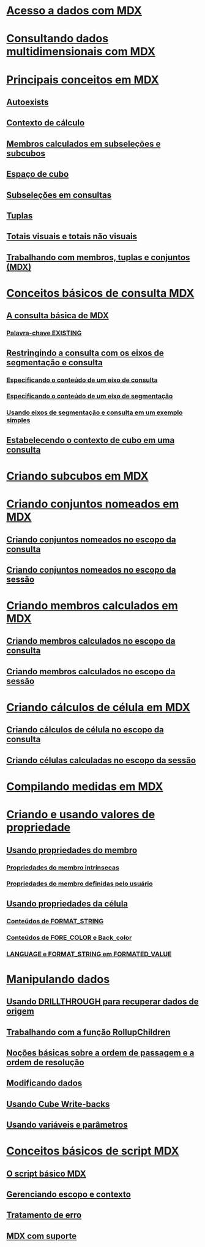 # [Acesso a dados com MDX](multidimensional-model-data-access-analysis-services-multidimensional-data.md)
# [Consultando dados multidimensionais com MDX](querying-multidimensional-data-with-mdx.md)
# [Principais conceitos em MDX](../key-concepts-in-mdx-analysis-services.md)
## [Autoexists](autoexists.md)
## [Contexto de cálculo](calculation-context.md)
## [Membros calculados em subseleções e subcubos](calculated-members-in-subselects-and-subcubes.md)
## [Espaço de cubo](cube-space.md)
## [Subseleções em consultas](subselects-in-queries.md)
## [Tuplas](tuples.md)
## [Totais visuais e totais não visuais](visual-totals-and-non-visual-totals.md)
## [Trabalhando com membros, tuplas e conjuntos (MDX)](working-with-members-tuples-and-sets-mdx.md)
# [Conceitos básicos de consulta MDX](mdx-query-fundamentals-analysis-services.md)
## [A consulta básica de MDX](mdx-query-the-basic-query.md)
### [Palavra-chave EXISTING](mdx-query-existing-keyword.md)
## [Restringindo a consulta com os eixos de segmentação e consulta](mdx-query-and-slicer-axes-restricting-the-query.md)
### [Especificando o conteúdo de um eixo de consulta](mdx-query-and-slicer-axes-specify-the-contents-of-a-query-axis.md)
### [Especificando o conteúdo de um eixo de segmentação](mdx-query-and-slicer-axes-specify-the-contents-of-a-slicer-axis.md)
### [Usando eixos de segmentação e consulta em um exemplo simples](mdx-query-and-slicer-axes-using-axes-in-a-simple-example.md)
## [Estabelecendo o contexto de cubo em uma consulta](establishing-cube-context-in-a-query-mdx.md)
# [Criando subcubos em MDX](building-subcubes-in-mdx-mdx.md)
# [Criando conjuntos nomeados em MDX](mdx-named-sets-building-named-sets.md)
## [Criando conjuntos nomeados no escopo da consulta](mdx-named-sets-creating-query-scoped-named-sets.md)
## [Criando conjuntos nomeados no escopo da sessão](mdx-named-sets-creating-session-scoped-named-sets.md)
# [Criando membros calculados em MDX](mdx-calculated-members-building-calculated-members.md)
## [Criando membros calculados no escopo da consulta](mdx-calculated-members-query-scoped-calculated-members.md)
## [Criando membros calculados no escopo da sessão](mdx-calculated-members-session-scoped-calculated-members.md)
# [Criando cálculos de célula em MDX](mdx-cell-calculations-build-cell-calculations.md)
## [Criando cálculos de célula no escopo da consulta](mdx-cell-calculations-query-scoped-cell-calculations.md)
## [Criando células calculadas no escopo da sessão](mdx-cell-calculations-session-scoped-calculated-cells.md)
# [Compilando medidas em MDX](mdx-building-measures.md)
# [Criando e usando valores de propriedade](../../creating-and-using-property-values-mdx.md)
## [Usando propriedades do membro](mdx-member-properties.md)
### [Propriedades do membro intrínsecas](mdx-member-properties-intrinsic-member-properties.md)
### [Propriedades do membro definidas pelo usuário](mdx-member-properties-user-defined-member-properties.md)
## [Usando propriedades da célula](mdx-cell-properties-using-cell-properties.md)
### [Conteúdos de FORMAT_STRING](mdx-cell-properties-format-string-contents.md)
### [Conteúdos de FORE_COLOR e Back_color](mdx-cell-properties-fore-color-and-back-color-contents.md)
### [LANGUAGE e FORMAT_STRING em FORMATED_VALUE](mdx-cell-properties-formatted-value-property.md)
# [Manipulando dados](mdx-data-manipulation-manipulating-data.md)
## [Usando DRILLTHROUGH para recuperar dados de origem](mdx-data-manipulation-retrieve-source-data-using-drillthrough.md)
## [Trabalhando com a função RollupChildren](mdx-data-manipulation-rollupchildren-function.md)
## [Noções básicas sobre a ordem de passagem e a ordem de resolução](mdx-data-manipulation-understanding-pass-order-and-solve-order.md)
## [Modificando dados](mdx-data-modification-modifying-data.md)
## [Usando Cube Write-backs](mdx-data-modification-using-cube-writebacks.md)
## [Usando variáveis e parâmetros](using-variables-and-parameters-mdx.md)
# [Conceitos básicos de script MDX](mdx-scripting-fundamentals-analysis-services.md)
## [O script básico MDX](the-basic-mdx-script-mdx.md)
## [Gerenciando escopo e contexto](managing-scope-and-context-mdx.md)
## [Tratamento de erro](error-handling-mdx.md)
## [MDX com suporte](supported-mdx-mdx.md)


